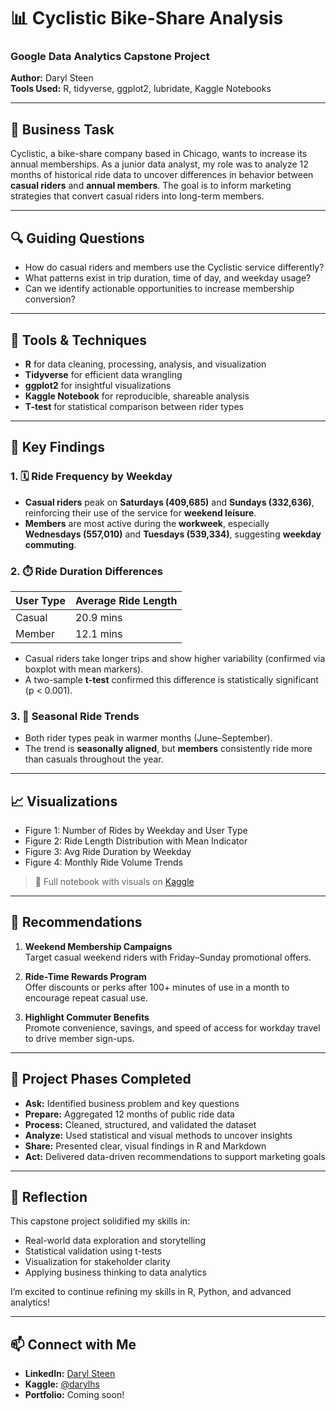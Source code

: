 # 📊 Cyclistic Bike-Share Analysis  
### Google Data Analytics Capstone Project  
**Author:** Daryl Steen  
**Tools Used:** R, tidyverse, ggplot2, lubridate, Kaggle Notebooks

---

## 💼 Business Task

Cyclistic, a bike-share company based in Chicago, wants to increase its annual memberships. As a junior data analyst, my role was to analyze 12 months of historical ride data to uncover differences in behavior between **casual riders** and **annual members**. The goal is to inform marketing strategies that convert casual riders into long-term members.

---

## 🔍 Guiding Questions
- How do casual riders and members use the Cyclistic service differently?
- What patterns exist in trip duration, time of day, and weekday usage?
- Can we identify actionable opportunities to increase membership conversion?

---

## 🧰 Tools & Techniques
- **R** for data cleaning, processing, analysis, and visualization  
- **Tidyverse** for efficient data wrangling  
- **ggplot2** for insightful visualizations  
- **Kaggle Notebook** for reproducible, shareable analysis  
- **T-test** for statistical comparison between rider types  

---

## 📌 Key Findings

### 1. 🗓️ Ride Frequency by Weekday
- **Casual riders** peak on **Saturdays (409,685)** and **Sundays (332,636)**, reinforcing their use of the service for **weekend leisure**.
- **Members** are most active during the **workweek**, especially **Wednesdays (557,010)** and **Tuesdays (539,334)**, suggesting **weekday commuting**.

### 2. ⏱️ Ride Duration Differences
| User Type | Average Ride Length |
|-----------|---------------------|
| Casual    | 20.9 mins           |
| Member    | 12.1 mins           |

- Casual riders take longer trips and show higher variability (confirmed via boxplot with mean markers).
- A two-sample **t-test** confirmed this difference is statistically significant (p < 0.001).

### 3. 📅 Seasonal Ride Trends
- Both rider types peak in warmer months (June–September).
- The trend is **seasonally aligned**, but **members** consistently ride more than casuals throughout the year.

---

## 📈 Visualizations
- Figure 1: Number of Rides by Weekday and User Type  
- Figure 2: Ride Length Distribution with Mean Indicator  
- Figure 3: Avg Ride Duration by Weekday  
- Figure 4: Monthly Ride Volume Trends

> 🔗 Full notebook with visuals on [Kaggle](https://www.kaggle.com/darylhs)

---

## 🎯 Recommendations

1. **Weekend Membership Campaigns**  
   Target casual weekend riders with Friday–Sunday promotional offers.

2. **Ride-Time Rewards Program**  
   Offer discounts or perks after 100+ minutes of use in a month to encourage repeat casual use.

3. **Highlight Commuter Benefits**  
   Promote convenience, savings, and speed of access for workday travel to drive member sign-ups.

---

## 🧭 Project Phases Completed
- **Ask:** Identified business problem and key questions  
- **Prepare:** Aggregated 12 months of public ride data  
- **Process:** Cleaned, structured, and validated the dataset  
- **Analyze:** Used statistical and visual methods to uncover insights  
- **Share:** Presented clear, visual findings in R and Markdown  
- **Act:** Delivered data-driven recommendations to support marketing goals

---

## 📘 Reflection
This capstone project solidified my skills in:
- Real-world data exploration and storytelling
- Statistical validation using t-tests
- Visualization for stakeholder clarity
- Applying business thinking to data analytics

I’m excited to continue refining my skills in R, Python, and advanced analytics!

---

## 📫 Connect with Me

- **LinkedIn:** [Daryl Steen](https://www.linkedin.com/in/daryl-steen-752a9283/)  
- **Kaggle:** [@darylhs](https://www.kaggle.com/darylhs)  
- **Portfolio:** Coming soon!
